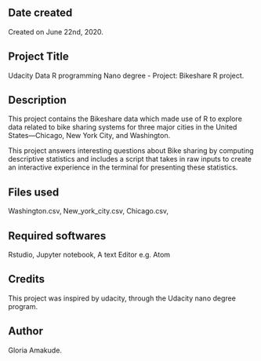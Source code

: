 ## Date created
Created on June 22nd, 2020.

## Project Title
Udacity Data R programming Nano degree - Project: Bikeshare R project.

## Description
This project contains the Bikeshare data which made use of R to explore data related to bike sharing systems for three major cities in the United States—Chicago, New York City, and Washington.

This project answers interesting questions about Bike sharing by computing descriptive statistics and includes a script that takes in raw inputs to create an interactive experience in the terminal for presenting these statistics.

## Files used
Washington.csv,
New_york_city.csv,
Chicago.csv,

## Required softwares
Rstudio, Jupyter notebook, A text Editor e.g. Atom

## Credits
This project was inspired by udacity, through the Udacity nano degree program.

## Author
Gloria Amakude.
